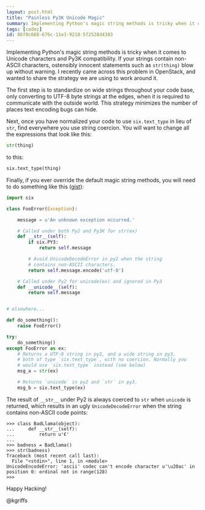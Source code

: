 ```yaml
---
layout: post.html
title: "Painless Py3K Unicode Magic"
summary: Implementing Python's magic string methods is tricky when it comes to Unicode characters and Py3K compatibility. I recently came across this problem in OpenStack, and wanted to share the strategy we are using to work around the issue.
tags: [codez]
id: 86f0c668-676c-11e3-9218-5f2528d4383
---
```


Implementing Python's magic string methods is tricky when it comes to Unicode characters and Py3K compatibility. If your strings contain non-ASCII characters, ostensibly innocent statements such as `str(thing)` blow up without warning. I recently came across this problem in OpenStack, and wanted to share the strategy we are using to work around it.

The first step is to standardize on wide strings throughout your code base, only converting to UTF-8 byte strings at the edges, when it is required to communicate with the outside world. This strategy minimizes the number of places text encoding bugs can hide.

Next, once you have normalized your code to use `six.text_type` in lieu of `str`, find everywhere  you use string coercion. You will want to change all the expressions that look like this:

```python
str(thing)
```

to this:

```python
six.text_type(thing)
```

Finally, if you ever override the default magic string methods, you will need to do something like this ([gist](https://gist.github.com/kgriffs/7951625)):

```python
import six

class FooError(Exception):

    message = u'An unknown exception occurred.'

    # Called under both Py2 and Py3K for str(ex)
    def __str__(self):
        if six.PY3:
            return self.message

        # Avoid UnicodeDecodeError in py2 when the string
        # contains non-ASCII characters.
        return self.message.encode('utf-8')

    # Called under Py2 for unicode(ex) and ignored in Py3
    def __unicode__(self):
        return self.message


# elsewhere...

def do_something():
    raise FooError()

try:
    do_something()
except FooError as ex:
    # Returns a UTF-8 string in py2, and a wide string in py3,
    # both of type `six.text_type`, with no coercion. Normally you
    # would use `six.text_type` instead (see below)
    msg_a = str(ex)

    # Returns `unicode` in py2 and `str` in py3.
    msg_b = six.text_type(ex)
```

The result of `__str__` under Py2 is always coerced to `str` when `unicode` is returned, which results in an ugly `UnicodeDecodeError` when the string contains non-ASCII code points:

```pycon
>>> class BadLlama(object):
...     def __str__(self):
...         return u'€'
...
>>> badness = BadLlama()
>>> str(badness)
Traceback (most recent call last):
  File "<stdin>", line 1, in <module>
UnicodeEncodeError: 'ascii' codec can't encode character u'\u20ac' in position 0: ordinal not in range(128)
>>>

```

Happy Hacking!

@kgriffs

<br>